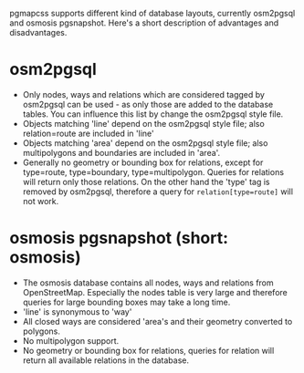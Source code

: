 pgmapcss supports different kind of database layouts, currently osm2pgsql and osmosis pgsnapshot. Here's a short description of advantages and disadvantages.

osm2pgsql
=========
* Only nodes, ways and relations which are considered tagged by osm2pgsql can be used - as only those are added to the database tables. You can influence this list by change the osm2pgsql style file.
* Objects matching 'line' depend on the osm2pgsql style file; also relation=route are included in 'line'
* Objects matching 'area' depend on the osm2pgsql style file; also multipolygons and boundaries are included in 'area'.
* Generally no geometry or bounding box for relations, except for type=route, type=boundary, type=multipolygon. Queries for relations will return only those relations. On the other hand the 'type' tag is removed by osm2pgsql, therefore a query for `relation[type=route]` will not work.

osmosis pgsnapshot (short: osmosis)
===================================
* The osmosis database contains all nodes, ways and relations from OpenStreetMap. Especially the nodes table is very large and therefore queries for large bounding boxes may take a long time.
* 'line' is synonymous to 'way'
* All closed ways are considered 'area's and their geometry converted to polygons.
* No multipolygon support.
* No geometry or bounding box for relations, queries for relation will return all available relations in the database.
